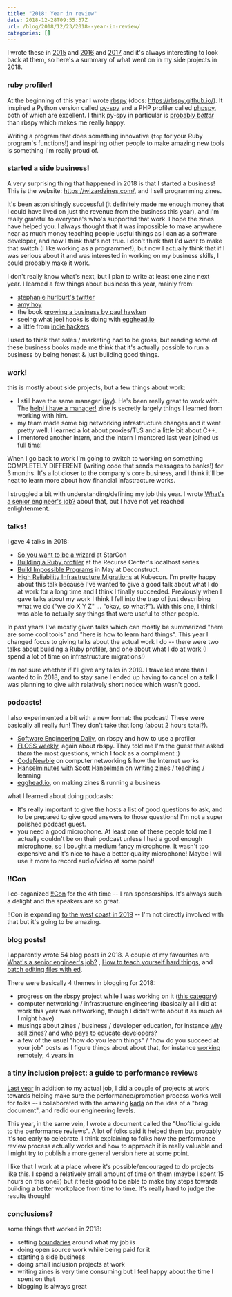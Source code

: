 ```yaml
---
title: "2018: Year in review"
date: 2018-12-28T09:55:37Z
url: /blog/2018/12/23/2018--year-in-review/
categories: []
---
```


I wrote these in [2015](https://jvns.ca/blog/2015/12/26/2015-year-in-review/) and
[2016](https://jvns.ca/blog/2016/12/21/2016--year-in-review/) and
[2017](https://jvns.ca/blog/2017/12/31/2017--year-in-review/) and it's always interesting to look
back at them, so here's a summary of what went on in my side projects in 2018.

### ruby profiler!

At the beginning of this year I wrote [rbspy](https://github.com/rbspy/rbspy) (docs: https://rbspy.github.io/). It inspired a Python version called [py-spy](https://github.com/benfred/py-spy) and a PHP profiler called [phpspy](https://github.com/adsr/phpspy/), both of which are excellent. I think py-spy in particular is [probably *better*](https://jvns.ca/blog/2018/09/08/an-awesome-new-python-profiler--py-spy-/) than rbspy which makes me really happy.

Writing a program that does something innovative (`top` for your Ruby program's functions!) and
inspiring other people to make amazing new tools is something I'm really proud of.

### started a side business!

A very surprising thing that happened in 2018 is that I started a business! This is the website:
https://wizardzines.com/, and I sell programming zines. 

It's been astonishingly successful (it definitely made me enough money that I could have lived on
just the revenue from the business this year), and I'm really grateful to everyone's who's supported
that work. I hope the zines have helped you. I always thought that it was impossible to make
anywhere near as much money teaching people useful things as I can as a software developer, and now
I think that's not true. I don't think that I'd *want* to make that switch (I like working as a
programmer!), but now I actually think that if I was serious about it and was interested in working
on my business skills, I could probably make it work.

I don't really know what's next, but I plan to write at least one zine next year. I learned a few
things about business this year, mainly from:

* [stephanie hurlburt's twitter](https://twitter.com/sehurlburt)
* [amy hoy](https://stackingthebricks.com/)
* the book [growing a business by paul hawken](https://www.amazon.com/Growing-Business-Paul-Hawken/dp/0671671642)
* seeing what joel hooks is doing with [egghead.io](https://egghead.io/)
* a little from [indie hackers](https://www.indiehackers.com/)

I used to think that sales / marketing had to be gross, but reading some of these business books
made me think that it's actually possible to run a business by being honest & just building good
things.

### work!

this is mostly about side projects, but a few things about work:

* I still have the same manager ([jay](https://twitter.com/jshirley)). He's been really great to
  work with. The [help! i have a manager!](https://wizardzines.com/zines/manager/) zine is secretly
  largely things I learned from working with him.
* my team made some big networking infrastructure changes and it went pretty well. I learned a lot
  about proxies/TLS and a little bit about C++.
* I mentored another intern, and the intern I mentored last year joined us full time!

When I go back to work I'm going to switch to working on something COMPLETELY DIFFERENT (writing
code that sends messages to banks!) for 3 months. It's a lot closer to the company's core business,
and I think it'll be neat to learn more about how financial infastracture works.

I struggled a bit with understanding/defining my job this year. I wrote [What's a senior engineer's job?](https://jvns.ca/blog/senior-engineer/) about that, but I have not yet reached enlightenment.

### talks!

I gave 4 talks in 2018:

* [So you want to be a wizard](https://www.youtube.com/watch?v=FBMC9bm-KuU) at StarCon
* [Building a Ruby profiler](https://jvns.ca/blog/2018/04/16/rbspy-talk/) at the Recurse Center's
  localhost series
* [Build Impossible Programs](https://www.deconstructconf.com/2018/julia-evans-build-impossible-programs) in May at Deconstruct.
* [High Reliability Infrastructure Migrations](https://www.youtube.com/watch?v=obB2IvCv-K0) at
  Kubecon. I'm pretty happy about this talk because I've wanted to give a good talk about what I do
  at work for a long time and I think I finally succeeded. Previously when I gave talks about my
  work I think I fell into the trap of just describing what we do ("we do X Y Z" ... "okay, so
  what?").  With this one, I think I was able to actually say things that were useful to other
  people.

In past years I've mostly given talks which can mostly be summarized "here are some cool tools" and
"here is how to learn hard things". This year I changed focus to giving talks about the actual work
I do -- there were two talks about building a Ruby profiler, and one about what I do at work
(I spend a lot of time on infrastructure migrations!)

I'm not sure whether if I'll give any talks in 2019. I travelled more than I wanted to in 2018, and
to stay sane I ended up having to cancel on a talk I was planning to give with relatively short
notice which wasn't good.

### podcasts!

I also experimented a bit with a new format: the podcast! These were basically all really fun! They
don't take that long (about 2 hours total?).

* [Software Engineering Daily](https://softwareengineeringdaily.com/2018/06/05/profilers-with-julia-evans/), on rbspy and how to use a profiler
* [FLOSS weekly](https://twit.tv/shows/floss-weekly/episodes/487), again about rbspy. They told me
  I'm the guest that asked *them* the most questions, which I took as a compliment :)
* [CodeNewbie](https://www.codenewbie.org/podcast/how-does-the-internet-work) on computer networking
  & how the Internet works
* [Hanselminutes with Scott Hanselman](https://hanselminutes.com/643/learning-how-to-be-a-wizard-programmer-with-julia-evans) on writing zines / teaching / learning
* [egghead.io](https://player.fm/series/eggheadio-developer-chats-1728019/exploring-concepts-and-teaching-using-focused-zines-with-julia-evans), on making zines & running a business

what I learned about doing podcasts:

* It's really important to give the hosts a list of good questions to ask, and to be prepared to
  give good answers to those questions! I'm not a super polished podcast guest.
* you need a good microphone. At least one of these people told me I actually couldn't be on their
  podcast unless I had a good enough microphone, so I bought a [medium fancy microphone](https://www.amazon.com/gp/product/B000EOPQ7E/ref=as_li_tl?ie=UTF8&camp=1789&creative=390957&creativeASIN=B000EOPQ7E&linkCode=as2&tag=diabeticbooks&linkId=ZBZBIVR4EB7V6JFL). It wasn't too expensive and it's nice to have a better quality microphone! Maybe I will use it more to record audio/video at some point!

### !!Con

I co-organized [!!Con](http://bangbangcon.com) for the 4th time -- I ran sponsorships. It's always
such a delight and the speakers are so great.

!!Con is expanding [to the west coast in 2019](http://bangbangcon.com/west/) -- I'm not directly
involved with that but it's going to be amazing.

### blog posts!

I apparently wrote 54 blog posts in 2018. A couple of my favourites are [What's a senior engineer's job?](https://jvns.ca/blog/senior-engineer/)
, [How to teach yourself hard things](https://jvns.ca/blog/2018/09/01/learning-skills-you-can-practice/), and [batch editing files with ed](https://jvns.ca/blog/2018/05/11/batch-editing-files-with-ed/).

There were basically 4 themes in blogging for 2018:

* progress on the rbspy project while I was working on it ([this category](https://jvns.ca/categories/ruby-profiler/))
* computer networking / infrastructure engineering (basically all I did at work this year was
  networking, though I didn't write about it as much as I might have)
* musings about zines / business / developer education, for instance [why sell zines?](https://jvns.ca/blog/2018/09/23/why-sell-zines/) and [who pays to educate developers?](https://jvns.ca/blog/2018/09/01/who-pays-to-educate-developers-/)
* a few of the usual "how do you learn things" / "how do you succeed at your job" posts as I figure
  things about about that, for instance [working remotely, 4 years in](https://jvns.ca/blog/2018/02/18/working-remotely--4-years-in/)

### a tiny inclusion project: a guide to performance reviews

[Last year](https://jvns.ca/blog/2017/12/31/2017--year-in-review/) in addition to my actual job, I
did a couple of projects at work towards helping make sure the performance/promotion process works
well for folks -- i collaborated with the amazing [karla](https://karla.io/) on the idea of a "brag
document", and redid our engineering levels.

This year, in the same vein, I wrote a document called the "Unofficial guide to the performance
reviews". A lot of folks said it helped them but probably it's too early to celebrate. I think
explaining to folks how the performance review process actually works and how to approach it is
really valuable and I might try to publish a more general version here at some point.

I like that I work at a place where it's possible/encouraged to do projects like this. I spend a
relatively small amount of time on them (maybe I spent 15 hours on this one?) but it feels good to
be able to make tiny steps towards building a better workplace from time to time. It's really hard
to judge the results though!

### conclusions?

some things that worked in 2018:

* setting [boundaries](https://jvns.ca/blog/senior-engineer/) around what my job is
* doing open source work while being paid for it
* starting a side business
* doing small inclusion projects at work
* writing zines is very time consuming but I feel happy about the time I spent on that
* blogging is always great
